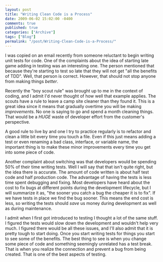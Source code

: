 ```yaml
---
layout: post
title: "Writing Clean Code is a Process"
date: 2009-06-02 15:02:00 -0400
comments: true
published: true
categories: ["Archive"]
tags: ["Blog"]
permalink: "/post/Writing-Clean-Code-is-a-Process/"
---
```

<!-- more -->



<p>I was copied on an email recently from someone reluctant to begin writing unit tests for code. One of the complaints about the idea of starting late game adding in testing was an interesting one. The person mentioned that because they're starting to test so late that they will not get "all the benefits of TDD". Well, that person is correct. However, that should not stop anyone from making things <em>better</em>.</p>
<p>Recently the "boy scout rule" was brought up to me in the context of coding, and I admit I'd never thought of how well that example applies. The scouts have a rule to leave a camp site cleaner than they found it. This is a great idea since it means that gradually overtime you will be making <em>improvements</em>. No one is saying to go and spend a month cleaning things. That would be a <em>HUGE</em> waste of developer effort from the customer's perspective.</p>
<p>A good rule to live by and one I try to practice regularly is to refactor and clean a little bit every time you touch a file. Even if this just means adding a test or even renaming a bad class, interface, or variable name, the important thing is to make these minor improvements every time you get into some piece of code.</p>
<p>Another complaint about switching was that developers would be spending 50% of their time writing tests. Well I will say that that isn't quite right, but the idea there is accurate. The amount of code written is about half test code and half production code. The advantage of having the tests is less time spent debugging and fixing. Most developers have heard about the cost to fix bugs at different points during the development lifecycle, but I will summarize it as, "the sooner you catch a bug the cheaper it is to fix". If we have tests in place we find the bug sooner. This means the end cost is less, so writing the tests should <em>save</em> us money during development as well as during maintenance.</p>
<p>I admit when I first got introduced to testing I thought a lot of the same stuff. I figured the tests would slow down the development and wouldn't help very much. I figured there would be all these issues, and I'll also admit that it is pretty tough to start doing. Once you start writing tests for things you start to see some of the benefits. The best thing to see is when you change some piece of code and something seemingly unrelated has a test break. That is when you realize the connection and prevent a bug from being created. That is one of the best aspects of testing.</p>
